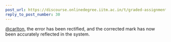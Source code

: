 ```yaml
---
post_url: https://discourse.onlinedegree.iitm.ac.in/t/graded-assignments-dashboard-scores-incorrect-missing/166816/74
reply_to_post_number: 30
---
```

[@carlton](/u/carlton), the error has been rectified, and the corrected mark has now been accurately reflected in the system.